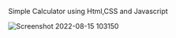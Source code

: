 
Simple Calculator using Html,CSS and Javascript

![Screenshot 2022-08-15 103150](https://user-images.githubusercontent.com/107745719/184579277-a19dd405-9f01-4f1c-9e7e-fe4bbba2313a.png)
